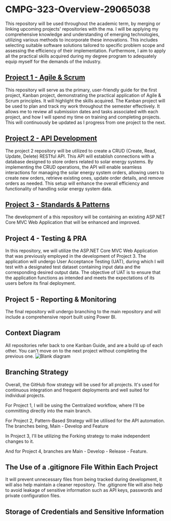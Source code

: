 # CMPG-323-Overview-29065038
This repository will be used throughout the academic term, by merging or linking upcoming projects' repositories with the ma. I will be applying my comprehensive knowledge and understanding of emerging technologies, utilizing various methods to incorporate these innovations. This includes selecting suitable software solutions tailored to specific problem scope and assessing the efficiency of their implementation. Furthermore, I aim to apply all the practical skills acquired during my degree program to adequately equip myself for the demands of the industry.


## [Project 1 - Agile & Scrum](https://github.com/OKGaosenkwe/CMPG-323-Overview-29065038.git)
This repository will serve as the primary, user-friendly guide for the first project, Kanban project, demonstrating the practical application of Agile & Scrum principles. It will highlight the skills acquired. The Kanban project will be used to plan and track my work throughout the semester effectively. It allows me to review all submission dates and tasks associated with each project, and how I will spend my time on training and completing projects. This will continuously be updated as I progress from one project to the next. 

## [Project 2 - API Development](https://github.com/OKGaosenkwe/CMPG-323-Project-2-29065038.git)
The project 2 repository will be utilized to create a CRUD (Create, Read, Update, Delete) RESTful API. This API will establish connections with a database designed to store orders related to solar energy systems. By implementing the CRUD operations, the API will enable seamless interactions for managing the solar energy system orders, allowing users to create new orders, retrieve existing ones, update order details, and remove orders as needed. This setup will enhance the overall efficiency and functionality of handling solar energy system data.

## [Project 3 - Standards & Patterns](https://github.com/OKGaosenkwe/CMPG-323-Project-3-29065038.git)
The development of a this repository will be containing an existing ASP.NET Core MVC Web Application that will be enhanced and improved.

## Project 4 - Testing & PRA
In this repository, we will utilize the ASP.NET Core MVC Web Application that was previously employed in the development of Project 3. The application will undergo User Acceptance Testing (UAT), during which I will test with a designated test dataset containing input data and the corresponding desired output data. The objective of UAT is to ensure that the application functions as intended and meets the expectations of its users before its final deployment.

## Project 5 - Reporting & Monitoring
The final repository will undergo branching to the main repository and will include a comprehensive report built using Power BI.

## Context Diagram
All repositories refer back to one Kanban Guide, and are a build up of each other. You can't move on to the next project without completing the previous one.
![Blank diagram](https://github.com/OKGaosenkwe/CMPG-323-Overview-29065038/assets/92356409/d4fea39b-6ca9-4fad-a93a-8f1923fd06ca)

## Branching Strategy 
Overall, the GitHub flow strategy will be used for all projects. It's used for continuous integration and frequent deployments and well suited for individual projects.

For Project 1, I will be using the Centralized workflow, where I'll be committing directly into the main branch.

For Project 2, Pattern-Based Strategy will be utilised for the API automation. The branches being, Main - Develop and Feature

In Project 3, I'll be utilizing the Forking strategy to make independent changes to it.

And for Project 4, branches are Main - Develop - Release - Feature.

## The Use of a .gitignore File Within Each Project
It will prevent unnecessary files from being tracked during development, it will also help maintain a cleaner repository. The .gitignore file will also help to avoid leakage of sensitive information such as API keys, passwords and private configuration files.

## Storage of Credentials and Sensitive Information
